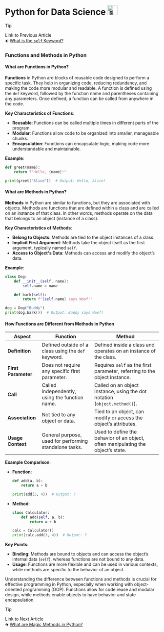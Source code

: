 # Python for Data Science <picture> <source srcset="https://fonts.gstatic.com/s/e/notoemoji/latest/1f40d/512.webp" type="image/webp"> <img src="https://fonts.gstatic.com/s/e/notoemoji/latest/1f40d/512.gif" alt="🐍" width="32" height="32"> </picture>

> [!TIP]  
> Link to Previous Article  
> 🡸 [What is the `self` Keyword?](/OOPs%20with%20Python/Articles/42_self_keyword.md)

### Functions and Methods in Python

#### What are Functions in Python?

**Functions** in Python are blocks of reusable code designed to perform a specific task. They help in organizing code, reducing redundancy, and making the code more modular and readable. A function is defined using the `def` keyword, followed by the function name and parentheses containing any parameters. Once defined, a function can be called from anywhere in the code.

**Key Characteristics of Functions**:
- **Reusable**: Functions can be called multiple times in different parts of the program.
- **Modular**: Functions allow code to be organized into smaller, manageable chunks.
- **Encapsulation**: Functions can encapsulate logic, making code more understandable and maintainable.
  
**Example**:
```python
def greet(name):
    return f"Hello, {name}!"

print(greet("Alice"))  # Output: Hello, Alice!
```

#### What are Methods in Python?

**Methods** in Python are similar to functions, but they are associated with objects. Methods are functions that are defined within a class and are called on an instance of that class. In other words, methods operate on the data that belongs to an object (instance of a class).

**Key Characteristics of Methods**:
- **Belong to Objects**: Methods are tied to the object instances of a class.
- **Implicit First Argument**: Methods take the object itself as the first argument, typically named `self`.
- **Access to Object's Data**: Methods can access and modify the object’s data.

**Example**:
```python
class Dog:
    def __init__(self, name):
        self.name = name

    def bark(self):
        return f"{self.name} says Woof!"

dog = Dog("Buddy")
print(dog.bark())  # Output: Buddy says Woof!
```

#### How Functions are Different from Methods in Python

| **Aspect**          | **Function**                                          | **Method**                                                      |
|---------------------|-------------------------------------------------------|-----------------------------------------------------------------|
| **Definition**      | Defined outside of a class using the `def` keyword.   | Defined inside a class and operates on an instance of the class.|
| **First Parameter** | Does not require any specific first parameter.        | Requires `self` as the first parameter, referring to the object instance.|
| **Call**            | Called independently, using the function name.        | Called on an object instance, using the dot notation (`object.method()`).|
| **Association**     | Not tied to any object or data.                       | Tied to an object, can modify or access the object’s attributes.|
| **Usage Context**   | General purpose, used for performing standalone tasks.| Used to define the behavior of an object, often manipulating the object’s state.|

**Example Comparison**:
- **Function**:
  ```python
  def add(a, b):
      return a + b

  print(add(3, 4))  # Output: 7
  ```
- **Method**:
  ```python
  class Calculator:
      def add(self, a, b):
          return a + b

  calc = Calculator()
  print(calc.add(3, 4))  # Output: 7
  ```

**Key Points**:
- **Binding**: Methods are bound to objects and can access the object’s internal data (`self`), whereas functions are not bound to any data.
- **Usage**: Functions are more flexible and can be used in various contexts, while methods are specific to the behavior of an object.

Understanding the difference between functions and methods is crucial for effective programming in Python, especially when working with object-oriented programming (OOP). Functions allow for code reuse and modular design, while methods enable objects to have behavior and state encapsulation.

> [!TIP]  
> Link to Next Article  
> 🡺 [What are Magic Methods in Python?](/OOPs%20with%20Python/Articles/44_dunder_methods.md)